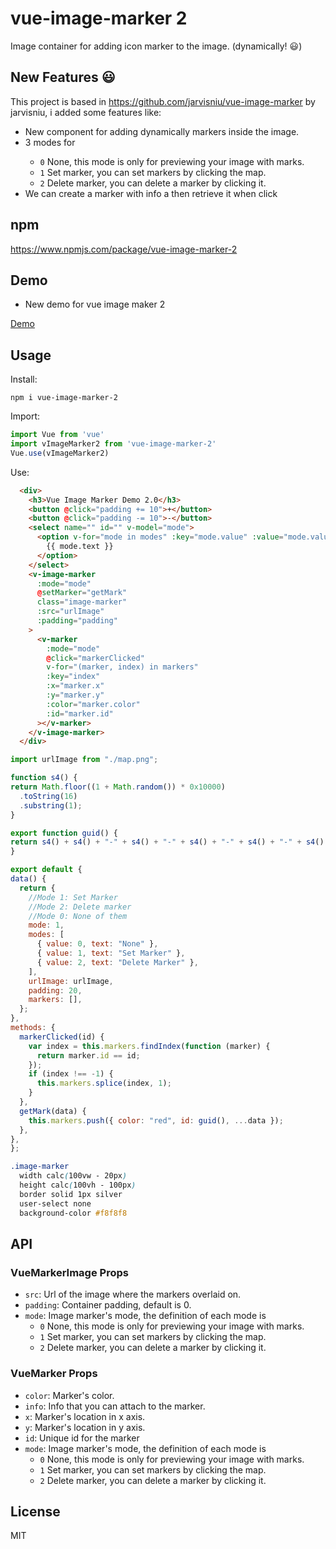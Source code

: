 # vue-image-marker 2

Image container for adding icon marker to the image. (dynamically! 😃)

## New Features 😃

This project is based in https://github.com/jarvisniu/vue-image-marker by jarvisniu, i added some features like:
  * New component <VMarker> for adding dynamically markers inside the image.
  * 3 modes for <VImageMarke>
    - `0` None, this mode is only for previewing your image with marks.
    - `1` Set marker, you can set markers by clicking the map.
    - `2` Delete marker, you can delete a marker by clicking it.
  * We can create a marker with info a then retrieve it when click

## npm
 
 https://www.npmjs.com/package/vue-image-marker-2
 
## Demo
  
  * New demo for vue image maker 2
  
[Demo](https://unpkg.com/vue-image-marker-2/dist/index.html)

## Usage

Install:
```
npm i vue-image-marker-2
```

Import:
```js
import Vue from 'vue'
import vImageMarker2 from 'vue-image-marker-2'
Vue.use(vImageMarker2)

```

Use:
```html
  <div>
    <h3>Vue Image Marker Demo 2.0</h3>
    <button @click="padding += 10">+</button>
    <button @click="padding -= 10">-</button>
    <select name="" id="" v-model="mode">
      <option v-for="mode in modes" :key="mode.value" :value="mode.value">
        {{ mode.text }}
      </option>
    </select>
    <v-image-marker
      :mode="mode"
      @setMarker="getMark"
      class="image-marker"
      :src="urlImage"
      :padding="padding"
    >
      <v-marker
        :mode="mode"
        @click="markerClicked"
        v-for="(marker, index) in markers"
        :key="index"
        :x="marker.x"
        :y="marker.y"
        :color="marker.color"
        :id="marker.id"
      ></v-marker>
    </v-image-marker>
  </div>
```
  
  
  ```js
  import urlImage from "./map.png";

function s4() {
  return Math.floor((1 + Math.random()) * 0x10000)
    .toString(16)
    .substring(1);
}

export function guid() {
  return s4() + s4() + "-" + s4() + "-" + s4() + "-" + s4() + "-" + s4() + s4() + s4();
}

export default {
  data() {
    return {
      //Mode 1: Set Marker
      //Mode 2: Delete marker
      //Mode 0: None of them
      mode: 1,
      modes: [
        { value: 0, text: "None" },
        { value: 1, text: "Set Marker" },
        { value: 2, text: "Delete Marker" },
      ],
      urlImage: urlImage,
      padding: 20,
      markers: [],
    };
  },
  methods: {
    markerClicked(id) {
      var index = this.markers.findIndex(function (marker) {
        return marker.id == id;
      });
      if (index !== -1) {
        this.markers.splice(index, 1);
      }
    },
    getMark(data) {
      this.markers.push({ color: "red", id: guid(), ...data });
    },
  },
};
  ```
  
  ```css
  .image-marker
    width calc(100vw - 20px)
    height calc(100vh - 100px)
    border solid 1px silver
    user-select none
    background-color #f8f8f8
  ```

## API
### VueMarkerImage Props

- `src`: Url of the image where the markers overlaid on.
- `padding`: Container padding, default is 0.
- `mode`: Image marker's mode, the definition of each mode is
    - `0` None, this mode is only for previewing your image with marks.
    - `1` Set marker, you can set markers by clicking the map.
    - `2` Delete marker, you can delete a marker by clicking it.
  
### VueMarker Props
  
- `color`: Marker's color.
- `info`: Info that you can attach to the marker.
- `x`: Marker's location in x axis.
- `y`: Marker's location in y axis.
- `id`: Unique id for the marker
- `mode`: Image marker's mode, the definition of each mode is
    - `0` None, this mode is only for previewing your image with marks.
    - `1` Set marker, you can set markers by clicking the map.
    - `2` Delete marker, you can delete a marker by clicking it.

## License

MIT
